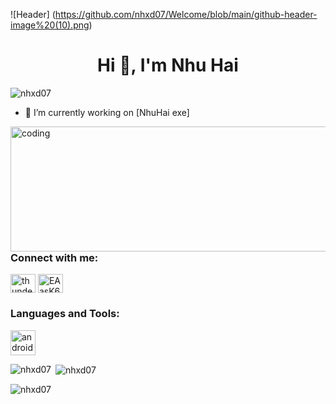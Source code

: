 ![Header] (https://github.com/nhxd07/Welcome/blob/main/github-header-image%20(10).png)
<h1 align="center">Hi 👋, I'm Nhu Hai</h1>
<p align="left"> <img src="https://komarev.com/ghpvc/?username=nhxd07&label=Profile%20views&color=0e75b6&style=flat" alt="nhxd07" /> </p>

- 🔭 I’m currently working on [NhuHai exe]
<img align="right" alt="coding" height="200" width="600" src="https://media0.giphy.com/media/7zJgqvSbjBH2M/giphy.gif">

<h3 align="left">Connect with me:</h3>
<p align="left">
<a href="https://www.youtube.com/@thunderzhub" target="blank"><img align="center" src="https://raw.githubusercontent.com/rahuldkjain/github-profile-readme-generator/master/src/images/icons/Social/youtube.svg" alt="thunderzhub" height="30" width="40" /></a>
<a href="https://discord.gg/EAasK6nBMr" target="blank"><img align="center" src="https://raw.githubusercontent.com/rahuldkjain/github-profile-readme-generator/master/src/images/icons/Social/discord.svg" alt="EAasK6nBMr" height="30" width="40" /></a>
</p>

<h3 align="left">Languages and Tools:</h3>
<p align="left"> <a href="https://developer.android.com" target="_blank" rel="noreferrer"> <img src="https://upload.wikimedia.org/wikipedia/commons/c/cf/Lua-Logo.svg" alt="android" width="40" height="40"/> </a> </p>

<p><img align="left" src="https://github-readme-stats.vercel.app/api/top-langs?username=nhxd07&show_icons=true&locale=en&layout=compact" alt="nhxd07" /></p>

<p>&nbsp;<img align="center" src="https://github-readme-stats.vercel.app/api?username=nhxd07&show_icons=true&locale=en" alt="nhxd07" /></p>

<p><img align="center" src="https://github-readme-streak-stats.herokuapp.com/?user=nhxd07&" alt="nhxd07" /></p>
